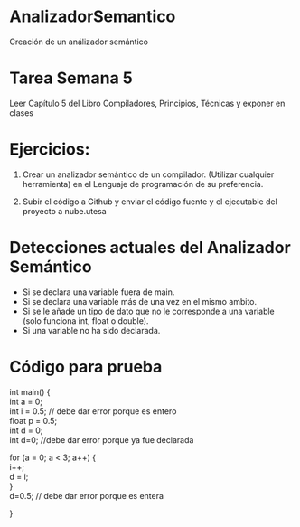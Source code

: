 # AnalizadorSemantico
Creación de un análizador semántico


# Tarea Semana 5

Leer Capítulo 5 del Libro Compiladores, Principios, Técnicas y exponer en clases

# Ejercicios:

1)    Crear un analizador semántico de un compilador. (Utilizar cualquier herramienta) en el Lenguaje de programación de su preferencia.

2)    Subir el código a Github y enviar el código fuente y el ejecutable del proyecto a nube.utesa


# Detecciones actuales del Analizador Semántico
- Si se declara una variable fuera de main.
- Si se declara una variable más de una vez en el mismo ambito.
- Si se le añade un tipo de dato que no le corresponde a una variable (solo funciona int, float o double).
- Si una variable no ha sido declarada.



# Código para prueba
int main() {  
  int a = 0;  
  int i = 0.5; // debe dar error porque es entero  
  float p = 0.5;  
  int d = 0;  
  int d=0; //debe dar error porque ya fue declarada  
  
  for (a = 0; a < 3; a++) {  
    i++;  
    d = i;  
  }  
  d=0.5; // debe dar error porque es entera  
  
}  
